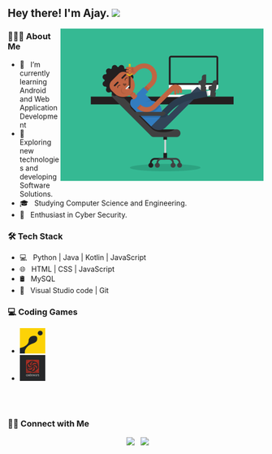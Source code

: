 <h2> Hey there! I'm Ajay. <img src="https://github.com/souvikguria98/souvikguria98/blob/master/Hi.gif" width="25"></h2>
<img align="right" alt="GIF" src="https://raw.githubusercontent.com/ajhacker03/ajhacker03/main/5eKX.gif" width="400"/>

<h3> 👨🏻‍💻 About Me </h3>

- 🔭 &nbsp; I’m currently learning Android and Web Application Development
- 🤔 &nbsp; Exploring new technologies and developing Software Solutions.
- 🎓 &nbsp; Studying Computer Science and Engineering.
- 🌱 &nbsp; Enthusiast in Cyber Security.

<h3>🛠 Tech Stack</h3>

- 💻 &nbsp; Python | Java | Kotlin | JavaScript  
- 🌐 &nbsp; HTML | CSS | JavaScript
- 🛢 &nbsp; MySQL
- 🔧 &nbsp; Visual Studio code | Git

<h3>💻 Coding Games </h3>

- <a href="https://www.codingame.com/profile/ea529c2b056ba1b772b8c4ed7cb895c39291173" target="_blank" ><img src="https://github.com/ajhacker03/ajhacker03/blob/main/cg.png" width="50" /></a> 
- <a href="https://www.codewars.com/users/im_aj" target="_blank"><img src="https://github.com/ajhacker03/ajhacker03/blob/main/cd.png" width="50" /></a> 

<br>
</br>
<h3> 🤝🏻 Connect with Me </h3>

<p align="center">  
&nbsp; <a href="https://www.instagram.com/ajhcker/" target="_blank" rel="noopener noreferrer"><img src="https://img.icons8.com/plasticine/100/000000/instagram-new.png" width="50" /></a> 
&nbsp; <a href="mailto:ajayhacker03@gmail.com" target="_blank" rel="noopener noreferrer"><img src="https://img.icons8.com/plasticine/100/000000/gmail.png"  width="50" /></a>
</p>

